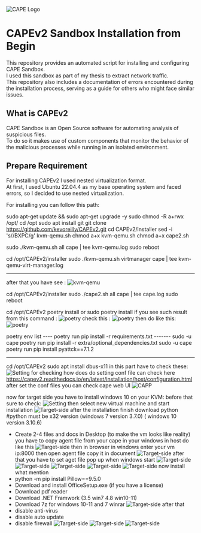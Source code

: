 ![CAPE Logo](https://raw.githubusercontent.com/ctxis/CAPE/master/docs/_static/cape-logo.png)

# CAPEv2 Sandbox Installation from Begin

This repository provides an automated script for installing and configuring CAPE Sandbox.  
I used this sandbox as part of my thesis to extract network traffic.  
This repository also includes a documentation of errors encountered during the installation process, serving as a guide for others who might face similar issues.

## What is CAPEv2

CAPE Sandbox is an Open Source software for automating analysis of suspicious files.  
To do so it makes use of custom components that monitor the behavior of the malicious processes while running in an isolated environment.

## Prepare Requirement

For installing CAPEv2 I used nested virtualization format.  
At first, I used Ubuntu 22.04.4 as my base operating system and faced errors, so I decided to use nested virtualization.

For installing you can follow this path:


sudo apt-get update && sudo apt-get upgrade -y
sudo chmod -R a+rwx /opt/
cd /opt
sudo apt install git
git clone https://github.com/kevoreilly/CAPEv2.git
cd CAPEv2/installer
sed -i 's/<WOOT>/BXPC/g' kvm-qemu.sh
chmod a+x kvm-qemu.sh
chmod a+x cape2.sh

sudo ./kvm-qemu.sh all cape | tee kvm-qemu.log
sudo reboot

cd /opt/CAPEv2/installer
sudo ./kvm-qemu.sh virtmanager cape | tee kvm-qemu-virt-manager.log

------------------------------------------------------------
after that you have see :
![kvm-qemu](./image/Capture.PNG)

cd /opt/CAPEv2/installer
sudo ./cape2.sh all cape | tee cape.log
sudo reboot

cd /opt/CAPEv2
poetry install or sudo poetry install
if you see such result from this command :
![poetry](./image/Capture5.PNG)
check this :
![poetry](./image/Capture6.PNG)
then do like this:
![poetry](./image/Capture7.PNG)

poetry env list
---- poetry run pip install -r requirements.txt -------
sudo -u cape poetry run pip install -r extra/optional_dependencies.txt
sudo -u cape poetry run pip install pyattck==7.1.2

-----------------------------
cd /opt/CAPEv2
sudo apt install dbus-x11
in this part have to check these:
![Setting](./image/Capture10.PNG)
for checking how does do setting conf file can check here https://capev2.readthedocs.io/en/latest/installation/host/configuration.html
after set the conf files you can check cape web UI
![CAPP](./image/Capture4.PNG)

now for target side you have to install windows 10 on your KVM:
before that sure to check:
![Setting](./image/Capture13.PNG)
then select new virtual machine and start installation 
![Target-side](./image/Capture11.PNG)
after the installation finish 
download python #python must be x32 version (windows 7 version 3.7.0) ( windows 10 version 3.10.6)
- Create 2-4 files and docs in Desktop (to make the vm looks like reality)
you have to copy agent file from your cape in your windows in host do like this
![Target-side](./image/Capture15.PNG)
then in browser in windows enter your vm ip:8000
then open agent file copy it in document
![Target-side](./image/Capture16.PNG)
after that you have to set aget file pop up when windows start
![Target-side](./image/Capture21.PNG)
![Target-side](./image/Capture22.PNG)
![Target-side](./image/Capture23.PNG)
![Target-side](./image/Capture25.PNG)
![Target-side](./image/Capture26.PNG)
now install what mention
- python -m pip install Pillow==9.5.0
- Download and install OfficeSetup.exe (if you have a license) 
- Download pdf reader
- Download .NET Framwork (3.5 win7 4.8 win10-11)
- Download 7z for windows 10-11 and 7 winrar
![Target-side](./image/Capture20.PNG)
after that 
- disable anti-virus
- disable auto update
- disable firewall
![Target-side](./image/Capture17.PNG)
![Target-side](./image/Capture18.PNG)
![Target-side](./image/Capture19.PNG)
